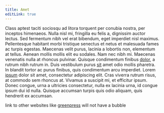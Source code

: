 ```yaml
---
title: Amet
editLink: true
---
```

<LinkedItems/>

Class aptest taciti sociosqu ad litora torquent per conubia nostra, per inceptos himenaeos. Nulla nisl mi, fringilla eu felis a, dignissim auctor lectus. Sed fermentum nibh vel erat bibendum, eget imperdiet nisl maximus. Pellentesque habitant morbi tristique senectus et netus et malesuada fames ac turpis egestas. Maecenas velit purus, lacinia a lobortis non, elementum at tellus. Aenean mollis mollis elit eu sodales. Nam nec nibh mi. Maecenas venenatis nulla at rhoncus pulvinar. Quisque condimentum finibus [dolor](./dolor), a rutrum nibh rutrum in. Duis vestibulum purus [sit](./sit) amet odio mollis pharetra. In blandit tortor ac purus finibus, quis condimentum arcu imperdiet. Lorem [ipsum](./ipsum.md) dolor sit amet, consectetur adipiscing elit. Cras viverra rutrum risus, at commodo sem rhoncus at. Vivamus a suscipit mi, et efficitur ipsum. Donec congue, urna a ultricies consectetur, nulla ex lacinia urna, id congue ipsum dui id nulla. Quisque accumsan turpis quis odio aliquam, quis hendrerit ex accumsan.

link to other websites like [greenpress](https://gituhb.com/greenpress/greenpress) will not have a bubble
